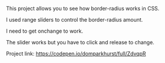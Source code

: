 This project allows you to see how border-radius works in CSS. 

I used range sliders to control the border-radius amount.

I need to get onchange to work.

The slider works but you have to click and release to change.

Project link: https://codepen.io/domparkhurst/full/ZdvqpR
